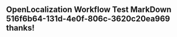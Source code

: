 <properties
ms.topic="hero-topic"
ms.test1="hero-topic"
ms.test2="test"/>

## OpenLocalization Workflow Test MarkDown 516f6b64-131d-4e0f-806c-3620c20ea969 thanks!
